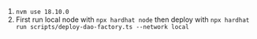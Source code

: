 1. `nvm use 18.10.0`
2. First run local node with `npx hardhat node` then deploy with `npx hardhat run scripts/deploy-dao-factory.ts --network local`
